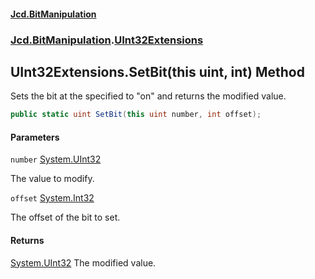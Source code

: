 #### [Jcd.BitManipulation](index.md 'index')

### [Jcd.BitManipulation](Jcd.BitManipulation.md 'Jcd.BitManipulation').[UInt32Extensions](Jcd.BitManipulation.UInt32Extensions.md 'Jcd.BitManipulation.UInt32Extensions')

## UInt32Extensions.SetBit(this uint, int) Method

Sets the bit at the specified to "on" and returns the modified value.

```csharp
public static uint SetBit(this uint number, int offset);
```

#### Parameters

<a name='Jcd.BitManipulation.UInt32Extensions.SetBit(thisuint,int).number'></a>

`number` [System.UInt32](https://docs.microsoft.com/en-us/dotnet/api/System.UInt32 'System.UInt32')

The value to modify.

<a name='Jcd.BitManipulation.UInt32Extensions.SetBit(thisuint,int).offset'></a>

`offset` [System.Int32](https://docs.microsoft.com/en-us/dotnet/api/System.Int32 'System.Int32')

The offset of the bit to set.

#### Returns

[System.UInt32](https://docs.microsoft.com/en-us/dotnet/api/System.UInt32 'System.UInt32')
The modified value.